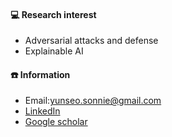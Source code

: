 #### 💻 Research interest
  - Adversarial attacks and defense
  - Explainable AI
#### ☎️ Information
  - Email:yunseo.sonnie@gmail.com
  - [LinkedIn](https://www.linkedin.com/in/yunseo-son-0bb630313/)
  - [Google scholar](https://scholar.google.com/citations?user=6Kw4ibQAAAAJ&hl=ko)

